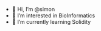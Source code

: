 - 👋 Hi, I’m @simon 
- 👀 I’m interested in BioInformatics
- 🌱 I’m currently learning Solidity

<!---
NotFrench001/NotFrench001 is a ✨ special ✨ repository because its `README.md` (this file) appears on your GitHub profile.
You can click the Preview link to take a look at your changes.
--->
